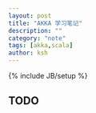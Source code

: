 ```yaml
---
layout: post
title: "AKKA 学习笔记"
description: ""
category: "note"
tags: [akka,scala]
author: ksh
---
```

{% include JB/setup %}

## TODO